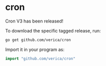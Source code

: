 

# cron

Cron V3 has been released!

To download the specific tagged release, run:
```bash
go get github.com/verica/cron
```
Import it in your program as:
```go
import "github.com/verica/cron"
```
